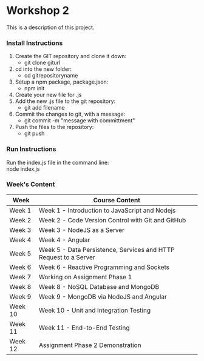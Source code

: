 # Workshop 2
<p>This is a description of this project.</p>

### Install Instructions
1. Create the GIT repository and clone it down:
    - git clone giturl
2. cd into the new folder:
    - cd gitrepositoryname
3. Setup a npm package, package.json:
    - npm init
4. Create your new file for .js
5. Add the new .js file to the git repository:
    - git add filename
6. Commit the changes to git, with a message:
    - git commit -m "message with committment"
7. Push the files to the repository:
    - git push
  
### Run Instructions
<p>Run the index.js file in the command line:<br>
node index.js</p>

### Week's Content
|  Week         |       Course Content |
| ------------- | ------------- |
| Week 1        |        Week 1 - Introduction to JavaScript and Nodejs |
| Week 2        |        Week 2 - Code Version Control with Git and GitHub |
| Week 3        |        Week 3 - NodeJS as a Server |
| Week 4        |        Week 4 - Angular |
| Week 5        |        Week 5 - Data Persistence, Services and HTTP Request to a Server |
| Week 6        |        Week 6 - Reactive Programming and Sockets |
| Week 7        |        Working on Assignment Phase 1 |
| Week 8        |        Week 8 - NoSQL Database and MongoDB |
| Week 9        |        Week 9 - MongoDB via NodeJS and Angular |
| Week 10        |        Week 10 - Unit and Integration Testing |
| Week 11        |        Week 11 - End-to-End Testing |
| Week 12        |        Assignment Phase 2 Demonstration |
